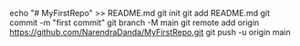 echo "# MyFirstRepo" >> README.md
git init
git add README.md
git commit -m "first commit"
git branch -M main
git remote add origin https://github.com/NarendraDanda/MyFirstRepo.git
git push -u origin main
